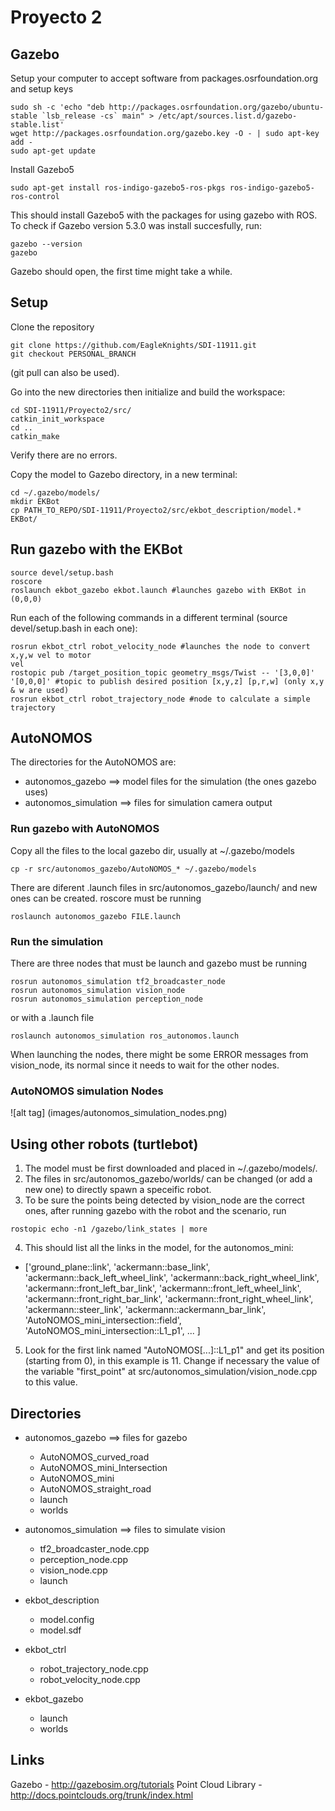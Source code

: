 # Proyecto 2

## Gazebo

Setup your computer to accept software from packages.osrfoundation.org and setup keys
```
sudo sh -c 'echo "deb http://packages.osrfoundation.org/gazebo/ubuntu-stable `lsb_release -cs` main" > /etc/apt/sources.list.d/gazebo-stable.list'
wget http://packages.osrfoundation.org/gazebo.key -O - | sudo apt-key add -
sudo apt-get update
```
Install Gazebo5
```
sudo apt-get install ros-indigo-gazebo5-ros-pkgs ros-indigo-gazebo5-ros-control
```
This should install Gazebo5 with the packages for using gazebo with ROS. To check if Gazebo version 5.3.0 was install succesfully, run:
```
gazebo --version
gazebo
```
Gazebo should open, the first time might take a while.
## Setup

Clone the repository
```
git clone https://github.com/EagleKnights/SDI-11911.git
git checkout PERSONAL_BRANCH
```
(git pull can also be used).

Go into the new directories then initialize and build the workspace:
```
cd SDI-11911/Proyecto2/src/
catkin_init_workspace
cd ..
catkin_make
```

Verify there are no errors.

Copy the model to Gazebo directory, in a new terminal:
```
cd ~/.gazebo/models/
mkdir EKBot
cp PATH_TO_REPO/SDI-11911/Proyecto2/src/ekbot_description/model.* EKBot/
```

## Run gazebo with the EKBot 

```
source devel/setup.bash
roscore
roslaunch ekbot_gazebo ekbot.launch #launches gazebo with EKBot in (0,0,0)
```
Run each of the following commands in a different terminal (source devel/setup.bash in each one):

```
rosrun ekbot_ctrl robot_velocity_node #launches the node to convert x,y,w vel to motor
vel
rostopic pub /target_position_topic geometry_msgs/Twist -- '[3,0,0]' '[0,0,0]' #topic to publish desired position [x,y,z] [p,r,w] (only x,y & w are used)
rosrun ekbot_ctrl robot_trajectory_node #node to calculate a simple trajectory
```
## AutoNOMOS
The directories for the AutoNOMOS are: 
* autonomos_gazebo ==> model files for the simulation (the ones gazebo uses)
* autonomos_simulation ==> files for simulation camera output

### Run gazebo with AutoNOMOS
Copy all the files to the local gazebo dir, usually at ~/.gazebo/models
```
cp -r src/autonomos_gazebo/AutoNOMOS_* ~/.gazebo/models
```
There are diferent .launch files in src/autonomos_gazebo/launch/ and new ones can be created.
roscore must be running
```
roslaunch autonomos_gazebo FILE.launch 
```

### Run the simulation
There are three nodes that must be launch and gazebo must be running
```
rosrun autonomos_simulation tf2_broadcaster_node 
rosrun autonomos_simulation vision_node
rosrun autonomos_simulation perception_node
```
or with a .launch file
```
roslaunch autonomos_simulation ros_autonomos.launch
```
When launching the nodes, there might be some ERROR messages from vision_node, its normal since it needs to wait for the other nodes.
### AutoNOMOS simulation Nodes
![alt tag] (images/autonomos_simulation_nodes.png)

## Using other robots (turtlebot)
1. The model must be first downloaded and placed in ~/.gazebo/models/.
2. The files in src/autonomos_gazebo/worlds/ can be changed (or add a new one) to directly spawn a speceific robot.
3. To be sure the points being detected by vision_node are the correct ones, after running gazebo with the robot and the scenario, run 
  ```
  rostopic echo -n1 /gazebo/link_states | more
  ```
4. This should list all the links in the model, for the autonomos_mini: 

  * ['ground_plane::link', 'ackermann::base_link', 'ackermann::back_left_wheel_link', 'ackermann::back_right_wheel_link', 'ackermann::front_left_bar_link', 'ackermann::front_left_wheel_link', 'ackermann::front_right_bar_link', 'ackermann::front_right_wheel_link', 'ackermann::steer_link', 'ackermann::ackermann_bar_link', 'AutoNOMOS_mini_intersection::field', 'AutoNOMOS_mini_intersection::L1_p1', ... ] 
5. Look for the first link named "AutoNOMOS[...]::L1_p1" and get its position (starting from 0), in this example is 11. Change if necessary the value of the variable "first_point" at src/autonomos_simulation/vision_node.cpp to this value.


## Directories
* autonomos_gazebo     ==> files for gazebo
  * AutoNOMOS_curved_road  
  * AutoNOMOS_mini_Intersection  
  * AutoNOMOS_mini
  * AutoNOMOS_straight_road
  * launch 
  * worlds

* autonomos_simulation  ==> files to simulate vision
  * tf2_broadcaster_node.cpp
  * perception_node.cpp  
  * vision_node.cpp
  * launch 
* ekbot_description
  * model.config
  * model.sdf
* ekbot_ctrl
  * robot_trajectory_node.cpp 
  * robot_velocity_node.cpp
* ekbot_gazebo
  * launch 
  * worlds



## Links
Gazebo - http://gazebosim.org/tutorials
Point Cloud Library - http://docs.pointclouds.org/trunk/index.html
